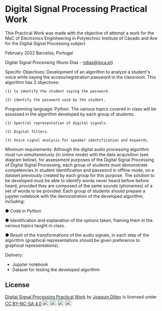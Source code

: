# Digital Signal Processing Practical Work

This Practical Work was made with the objective of attempt a work for the MsC of Electronics Enginheering in Polytechnic Institute of Cávado and Ave for the Digital Signal Processing subject

February 2022 Barcelos, Portugal

Digital Signal Processing (Nuno Dias - ndias@ipca.pt)

Specific Objectives:
  Development of an algorithm to analyze a student's voice while saying the
  access/registration password in the classroom. This algorithm has 2 objectives: 
  
    (1) to identify the student saying the password.
  
    (2) identify the password said by the student.
  
Programming language: Python.
    The various topics covered in class will be assessed in the algorithm developed by
  each group of students:
 
    (1) Spectral representation of digital signals.
  
    (2) Digital filters.
  
    (3) Voice signal analysis for speaker identification and keywords.
  
Minimum requirements:
    Although the digital audio processing algorithm must run simultaneously (in
  online mode) with the data acquisition (see diagram below), for assessment purposes of the Digital Signal Processing
  of Digital Signal Processing, each group of students must demonstrate competencies in
  student identification and password in offline mode, on a dataset previously created by
  each group for this purpose. The solution to be developed must be able to identify words never heard before
  before heard, provided they are composed of the same sounds (phonemes) of a set of
  words to be provided. Each group of students should prepare a jupyter notebook with the
  demonstration of the developed algorithm, including:
  
● Code in Python

● Identification and explanation of the options taken, framing them in the various topics
taught in class.

● Result of the transformations of the audio signals, in each step of the algorithm (graphical representations should
be given preference to graphical representations).

Delivery:
- Jupyter notebook
- Dataset for testing the developed algorithm

## License
<p xmlns:cc="http://creativecommons.org/ns#" xmlns:dct="http://purl.org/dc/terms/"><a property="dct:title" rel="cc:attributionURL" href="https://github.com/JoaquinDillen/PDS_TP">Digital Signal Processing Practical Work</a> by <a rel="cc:attributionURL dct:creator" property="cc:attributionName" href="https://github.com/JoaquinDillen">Joaquin Dillen</a> is licensed under <a href="http://creativecommons.org/licenses/by-nc-sa/4.0/?ref=chooser-v1" target="_blank" rel="license noopener noreferrer" style="display:inline-block;">CC BY-NC-SA 4.0<img style="height:22px!important;margin-left:3px;vertical-align:text-bottom;" src="https://mirrors.creativecommons.org/presskit/icons/cc.svg?ref=chooser-v1"><img style="height:22px!important;margin-left:3px;vertical-align:text-bottom;" src="https://mirrors.creativecommons.org/presskit/icons/by.svg?ref=chooser-v1"><img style="height:22px!important;margin-left:3px;vertical-align:text-bottom;" src="https://mirrors.creativecommons.org/presskit/icons/nc.svg?ref=chooser-v1"><img style="height:22px!important;margin-left:3px;vertical-align:text-bottom;" src="https://mirrors.creativecommons.org/presskit/icons/sa.svg?ref=chooser-v1"></a></p>
